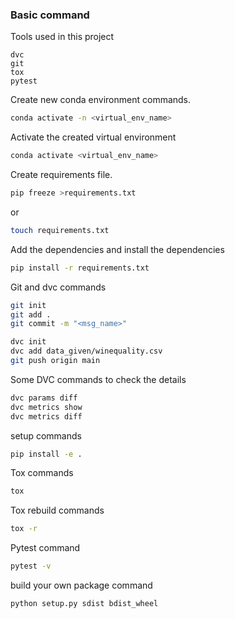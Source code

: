 ### Basic command 
 Tools used in this project
```
dvc
git
tox
pytest
```

Create new conda environment commands.
```bash
conda activate -n <virtual_env_name>
```

Activate the created virtual environment
```bash
conda activate <virtual_env_name>
```

Create requirements file.
```bash
pip freeze >requirements.txt
```
or
```bash
touch requirements.txt
```

Add the dependencies and install the dependencies
```bash
pip install -r requirements.txt
```

Git and dvc commands

```bash
git init
git add .
git commit -m "<msg_name>"

dvc init
dvc add data_given/winequality.csv
git push origin main
```

Some DVC commands to check the details
```bash
dvc params diff
dvc metrics show
dvc metrics diff
```

setup commands
```bash
pip install -e .
```

Tox commands
```bash
tox
```
Tox rebuild commands
```bash
tox -r
```
Pytest command
```bash
pytest -v
```
build your own package command
```bash
python setup.py sdist bdist_wheel
```

